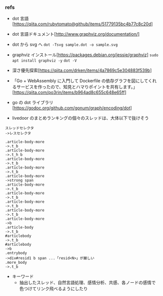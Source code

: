 ### refs

- dot 言語[https://qiita.com/rubytomato@github/items/51779135bc4b77c8c20d]
- dot 言語ドキュメント[http://www.graphviz.org/documentation/]
- dot から svg へ
  `dot -Tsvg sample.dot -o sample.svg`

- graphviz インストール[https://packages.debian.org/jessie/graphviz]
  `sudo apt install graphviz -y`
  `dot -V`
- 深さ優先探索[https://qiita.com/drken/items/4a7869c5e304883f539b]

- 「Go + WebAssembly に入門して Dockerfile の依存グラフを図にしてくれるサービスを作ったので、知見とハマりポイントを共有します。」[https://qiita.com/po3rin/items/b964ad8c655c648e65ff]
- go の dot ライブラリ[https://godoc.org/github.com/gonum/graph/encoding/dot]

- livedoor のまとめランキングの個々のスレッドは、大体以下で抜けそう

```
スレッドセレクタ
->レスセレクタ

.article-body-more
->.t_b
.article-body-more
->.t_h b
.article-body-more
->.t_b
.article-body-more
->.t_b
.article-body-more
->strong span
.article-body-more
->.t_b
.article-body-more
->.t_b
.article-body-more
->.t_b
.article-body-more
->.t_b
.article-body-more
->b
.article-body
->.t_b
#articlebody
->.t_b
#articlebody
->b
.entrybody
->div#resid1 b span ...「resid<N>」が厳しい
.more_body
->.t_b
```

- キーワード
  - 抽出したスレッド、自然言語処理、感情分析、共感、各ノードの感情で色つけてリンク飛べるようにしたり
